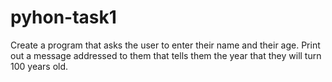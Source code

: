 # pyhon-task1
Create a program that asks the user to enter their name and their age. Print out a message addressed to them that tells them the year that they will turn 100 years old.
